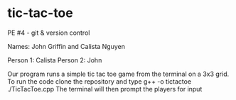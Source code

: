 # tic-tac-toe
PE #4 - git & version control

Names: John Griffin and Calista Nguyen 

Person 1: Calista Person 2: John

Our program runs a simple tic tac toe game from the terminal on a 3x3 grid. 
To run the code clone the repository and type g++ -o tictactoe ./TicTacToe.cpp
The terminal will then prompt the players for input
